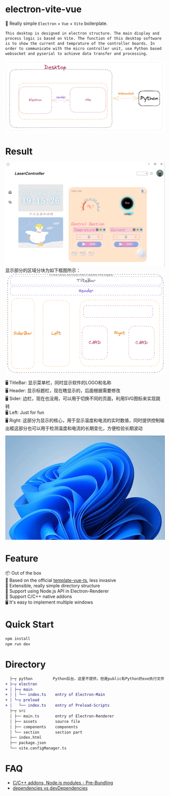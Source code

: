 # electron-vite-vue

🥳 Really simple `Electron` + `Vue` + `Vite` boilerplate.

```
This desktop is designed in electron structure. The main display and process logic is based on Vite. The function of this desktop software is to show the current and temprature of the controller boards. In order to communicate with the micro controller unit, use Python based websocket and pyserial to achieve data transfer and processing.
```
![软件设计的设计基本结构](img/image.png)

# Result

![软件的主页面的显示展示](img/mainpage.png)
显示部分的区域分块为如下框图所示：
![软件显示区域分布](img/sectionshow.png)

🖥 TitleBar: 显示菜单栏，同时显示软件的LOGO和名称  
🖥 Header: 显示标题栏，现在瞎显示的，后面根据需要修改  
🖥 Sider: 边栏，现在也没用，可以用于切换不同的页面，利用SVG图标来实现跳转  
🖥 Left: Just for fun  
🖥 Right: 这部分为显示的核心，用于显示温度和电流的实时数值，同时提供控制输出框这部分也可以用于检测温度和电流的长期变化，方便检验长期波动

 ![Show](img//showtime.gif)

# Feature
📦 Out of the box  
🎯 Based on the official [template-vue-ts](https://github.com/vitejs/vite/tree/main/packages/create-vite/template-vue-ts), less invasive  
🌱 Extensible, really simple directory structure  
💪 Support using Node.js API in Electron-Renderer  
🔩 Support C/C++ native addons  
🖥 It's easy to implement multiple windows  

# Quick Start

```sh
npm install
npm run dev
```


# Directory

```diff
  ├─┬ python         Python后台，这里不提供，但是public有Python的exe执行文件
+ ├─┬ electron
+ │ ├─┬ main
+ │ │ └── index.ts    entry of Electron-Main
+ │ └─┬ preload
+ │   └── index.ts    entry of Preload-Scripts
  ├─┬ src
  │ ├── main.ts       entry of Electron-Renderer
  │ ├── assets        source file
  │ ├── components    components
  │ └── section       section part 
  ├── index.html
  ├── package.json
  └── vite.configManager.ts
```

# FAQ

- [C/C++ addons, Node.js modules - Pre-Bundling](https://github.com/electron-vite/vite-plugin-electron-renderer#dependency-pre-bundling)
- [dependencies vs devDependencies](https://github.com/electron-vite/vite-plugin-electron-renderer#dependencies-vs-devdependencies)
